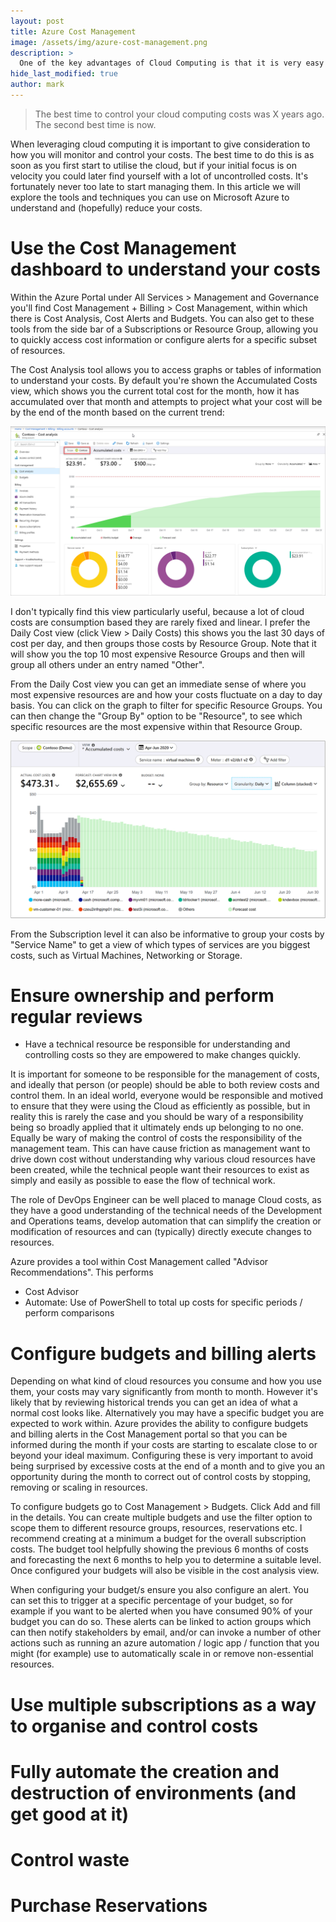 ```yaml
---
layout: post
title: Azure Cost Management
image: /assets/img/azure-cost-management.png
description: >
  One of the key advantages of Cloud Computing is that it is very easy to start deploying and using resources. However without careful management costs can quickly escalate. This article explores some of the ways in which Azure empowers you to monitor and control costs.
hide_last_modified: true
author: mark
---
```


> The best time to control your cloud computing costs was X years ago. The second best time is now.

When leveraging cloud computing it is important to give consideration to how you will monitor and control your costs. The best time to do this is as soon as you first start to utilise the cloud, but if your initial focus is on velocity you could later find yourself with a lot of uncontrolled costs. It's fortunately never too late to start managing them. In this article we will explore the tools and techniques you can use on Microsoft Azure to understand and (hopefully) reduce your costs.

# Use the Cost Management dashboard to understand your costs

Within the Azure Portal under All Services > Management and Governance you'll find Cost Management + Billing > Cost Management, within which there is Cost Analysis, Cost Alerts and Budgets. You can also get to these tools from the side bar of a Subscriptions or Resource Group, allowing you to quickly access cost information or configure alerts for a specific subset of resources.

The Cost Analysis tool allows you to access graphs or tables of information to understand your costs. By default you're shown the Accumulated Costs view, which shows you the current total cost for the month, how it has accumulated over that month and attempts to project what your cost will be by the end of the month based on the current trend:

![Azure Cost Management Portal](/assets/img/azure-cost-analysis.png)

I don't typically find this view particularly useful, because a lot of cloud costs are consumption based they are rarely fixed and linear. I prefer the Daily Cost view (click View > Daily Costs) this shows you the last 30 days of cost per day, and then groups those costs by Resource Group. Note that it will show you the top 10 most expensive Resource Groups and then will group all others under an entry named "Other".

From the Daily Cost view you can get an immediate sense of where you most expensive resources are and how your costs fluctuate on a day to day basis. You can click on the graph to filter for specific Resource Groups. You can then change the "Group By" option to be "Resource", to see which specific resources are the most expensive within that Resource Group. 

![Azure Cost Management Portal Daily Costs](/assets/img/azure-cost-analysis-daily.png)

From the Subscription level it can also be informative to group your costs by "Service Name" to get a view of which types of services are you biggest costs, such as Virtual Machines, Networking or Storage.

# Ensure ownership and perform regular reviews

- Have a technical resource be responsible for understanding and controlling costs so they are empowered to make changes quickly.

It is important for someone to be responsible for the management of costs, and ideally that person (or people) should be able to both review costs and control them. In an ideal world, everyone would be responsible and motived to ensure that they were using the Cloud as efficiently as possible, but in reality this is rarely the case and you should be wary of a responsibility being so broadly applied that it ultimately ends up belonging to no one. Equally be wary of making the control of costs the responsibility of the management team. This can have cause friction as management want to drive down cost without understanding why various cloud resources have been created, while the technical people want their resources to exist as simply and easily as possible to ease the flow of technical work.

The role of DevOps Engineer can be well placed to manage Cloud costs, as they have a good understanding of the technical needs of the Development and Operations teams, develop automation that can simplify the creation or modification of resources and can (typically) directly execute changes to resources.

Azure provides a tool within Cost Management called "Advisor Recommendations". This performs 

- Cost Advisor
- Automate: Use of PowerShell to total up costs for specific periods / perform comparisons

# Configure budgets and billing alerts

Depending on what kind of cloud resources you consume and how you use them, your costs may vary significantly from month to month. However it's likely that by reviewing historical trends you can get an idea of what a normal cost looks like. Alternatively you may have a specific budget you are expected to work within. Azure provides the ability to configure budgets and billing alerts in the Cost Management portal so that you can be informed during the month if your costs are starting to escalate close to or beyond your ideal maximum. Configuring these is very important to avoid being surprised by excessive costs at the end of a month and to give you an opportunity during the month to correct out of control costs by stopping, removing or scaling in resources.

To configure budgets go to Cost Management > Budgets. Click Add and fill in the details. You can create multiple budgets and use the filter option to scope them to different resource groups, resources, reservations etc. I recommend creating at a minimum a budget for the overall subscription costs. The budget tool helpfully showing the previous 6 months of costs and forecasting the next 6 months to help you to determine a suitable level. Once configured your budgets will also be visible in the cost analysis view.

When configuring your budget/s ensure you also configure an alert. You can set this to trigger at a specific percentage of your budget, so for example if you want to be alerted when you have consumed 90% of your budget you can do so. These alerts can be linked to action groups which can then notify stakeholders by email, and/or can invoke a number of other actions such as running an azure automation / logic app / function that you might (for example) use to automatically scale in or remove non-essential resources.
# Use multiple subscriptions as a way to organise and control costs



# Fully automate the creation and destruction of environments (and get good at it)



# Control waste



# Purchase Reservations

